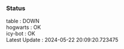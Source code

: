 ### Status


table : DOWN  
hogwarts : OK  
icy-bot : OK  
Latest Update : 2024-05-22 20:09:20.723475
